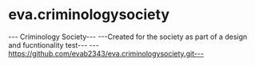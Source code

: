 # eva.criminologysociety
--- Criminology Society---
---Created for the society as part of a design and fucntionality test---
---https://github.com/evab2343/eva.criminologysociety.git---
